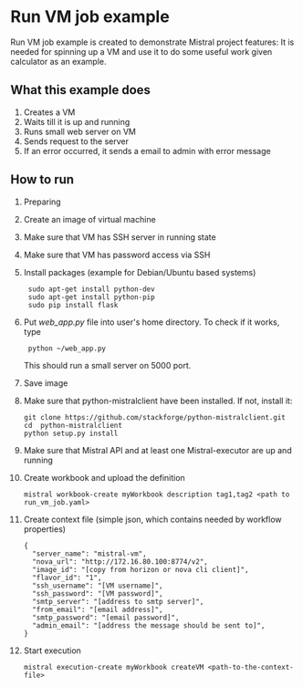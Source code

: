 Run VM job example
==================

Run VM job example is created to demonstrate Mistral project features:
It is needed for spinning up a VM and use it to do some useful work given calculator as an example.

What this example does
--------------------

1. Creates a VM
2. Waits till it is up and running
3. Runs small web server on VM
4. Sends request to the server
5. If an error occurred, it sends a email to admin with error message

How to run
----------

1. Preparing

  1. Create an image of virtual machine
  2. Make sure that VM has SSH server in running state
  3. Make sure that VM has password access via SSH
  4. Install packages (example for Debian/Ubuntu based systems)

          sudo apt-get install python-dev
          sudo apt-get install python-pip
          sudo pip install flask

  5. Put *web_app.py* file into user's home directory. To check if it works, type

          python ~/web_app.py

     This should run a small server on 5000 port.

  6. Save image

2. Make sure that python-mistralclient have been installed. If not, install it:

       git clone https://github.com/stackforge/python-mistralclient.git
       cd  python-mistralclient
       python setup.py install

3. Make sure that Mistral API and at least one Mistral-executor are up and running
4. Create workbook and upload the definition

       mistral workbook-create myWorkbook description tag1,tag2 <path to run_vm_job.yaml>

5. Create context file (simple json, which contains needed by workflow properties)

       {
         "server_name": "mistral-vm",
         "nova_url": "http://172.16.80.100:8774/v2",
         "image_id": "[copy from horizon or nova cli client]",
         "flavor_id": "1",
         "ssh_username": "[VM username]",
         "ssh_password": "[VM password]",
         "smtp_server": "[address to smtp server]",
         "from_email": "[email address]",
         "smtp_password": "[email password]",
         "admin_email": "[address the message should be sent to]",
       }

6. Start execution

       mistral execution-create myWorkbook createVM <path-to-the-context-file>
